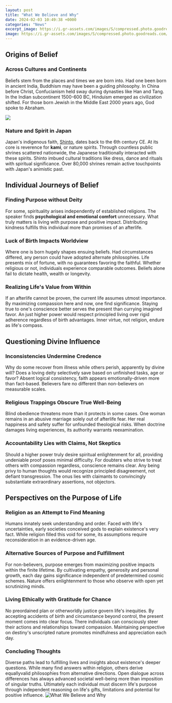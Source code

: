 ```yaml
---
layout: post
title: "What We Believe and Why"
date: 2024-02-03 10:49:38 +0000
categories: "News"
excerpt_image: https://i.gr-assets.com/images/S/compressed.photo.goodreads.com/books/1348276322i/109500._UY630_SR1200,630_.jpg
image: https://i.gr-assets.com/images/S/compressed.photo.goodreads.com/books/1348276322i/109500._UY630_SR1200,630_.jpg
---
```


## Origins of Belief 
### Across Cultures and Continents
Beliefs stem from the places and times we are born into. Had one been born in ancient India, Buddhism may have been a guiding philosophy. In China before Christ, Confucianism held sway during dynasties like Han and Tang. In the Indian subcontinent 1500-600 BC, Hinduism emerged as civilization shifted. For those born Jewish in the Middle East 2000 years ago, God spoke to Abraham. 

![](https://cdn10.bigcommerce.com/s-33mrizoy/products/680/images/1212/What_We_Believe-Blu-ray__72185.1496200041.1280.1280.jpg?c=2)
### Nature and Spirit in Japan  
Japan's indigenous faith, [Shinto](https://yt.io.vn/collection/akbar), dates back to the 6th century CE. At its core is reverence for **kami**, or nature spirits. Through countless public shrines scattered nationwide, the Japanese traditionally interacted with these spirits. Shinto imbued cultural traditions like dress, dance and rituals with spiritual significance. Over 80,000 shrines remain active touchpoints with Japan's animistic past.
## Individual Journeys of Belief
### Finding Purpose without Deity
For some, spirituality arises independently of established religions. The speaker finds **psychological and emotional comfort** unnecessary. What truly matters is living with purpose and positive impact. Distributing kindness fulfills this individual more than promises of an afterlife. 
### Luck of Birth Impacts Worldview  
Where one is born hugely shapes ensuing beliefs. Had circumstances differed, any person could have adopted alternate philosophies. Life presents mix of fortune, with no guarantees favoring the faithful. Whether religious or not, individuals experience comparable outcomes. Beliefs alone fail to dictate health, wealth or longevity. 
### Realizing Life's Value from Within  
If an afterlife cannot be proven, the current life assumes utmost importance. By maximizing compassion here and now, one find significance. Staying true to one's conscience better serves the present than currying imagined favor. An just higher power would respect principled living over rigid adherence regardless of birth advantages. Inner virtue, not religion, endure as life's compass.
## Questioning Divine Influence
### Inconsistencies Undermine Credence   
Why do some recover from illness while others perish, apparently by divine will? Does a loving deity selectively save based on unfinished tasks, age or favor? Absent logical consistency, faith appears emotionally-driven more than fact-based. Believers fare no different than non-believers on measurable scales.
### Religious Trappings Obscure True Well-Being
Blind obedience threatens more than it protects in some cases. One woman remains in an abusive marriage solely out of afterlife fear. Her real happiness and safety suffer for unfounded theological risks. When doctrine damages living experiences, its authority warrants reexamination. 
### Accountability Lies with Claims, Not Skeptics
Should a higher power truly desire spiritual enlightenment for all, providing undeniable proof poses minimal difficulty. For doubters who strive to treat others with compassion regardless, conscience remains clear. Any being privy to human thoughts would recognize principled disagreement, not defiant transgression. The onus lies with claimants to convincingly substantiate extraordinary assertions, not objectors.  
## Perspectives on the Purpose of Life
### Religion as an Attempt to Find Meaning  
Humans innately seek understanding and order. Faced with life's uncertainties, early societies conceived gods to explain existence's very fact. While religion filled this void for some, its assumptions require reconsideration in an evidence-driven age. 
### Alternative Sources of Purpose and Fulfillment  
For non-believers, purpose emerges from maximizing positive impacts within the finite lifetime. By cultivating empathy, generosity and personal growth, each day gains significance independent of predetermined cosmic schemes. Nature offers enlightenment to those who observe with open yet scrutinizing minds. 
### Living Ethically with Gratitude for Chance  
No preordained plan or otherworldly justice govern life's inequities. By accepting accidents of birth and circumstance beyond control, the present moment comes into clear focus. There individuals can consciously steer their actions and relationships toward compassion. Maintaining perspective on destiny's unscripted nature promotes mindfulness and appreciation each day.
### Concluding Thoughts
Diverse paths lead to fulfilling lives and insights about existence's deeper questions. While many find answers within religion, others derive equallyvalid philosophies from alternative directions. Open dialogue across differences has always advanced societal well-being more than imposition of singular truths. Ultimately each individual must discern life's purpose through independent reasoning on life's gifts, limitations and potential for positive influence.
![What We Believe and Why](https://i.gr-assets.com/images/S/compressed.photo.goodreads.com/books/1348276322i/109500._UY630_SR1200,630_.jpg)